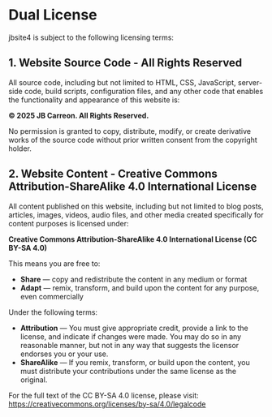 # Dual License
jbsite4 is subject to the following licensing terms:

## 1. Website Source Code - All Rights Reserved

All source code, including but not limited to HTML, CSS, JavaScript, server-side code, build scripts, configuration files, and any other code that enables the functionality and appearance of this website is:

**© 2025 JB Carreon. All Rights Reserved.**

No permission is granted to copy, distribute, modify, or create derivative works of the source code without prior written consent from the copyright holder.

## 2. Website Content - Creative Commons Attribution-ShareAlike 4.0 International License

All content published on this website, including but not limited to blog posts, articles, images, videos, audio files, and other media created specifically for content purposes is licensed under:

**Creative Commons Attribution-ShareAlike 4.0 International License (CC BY-SA 4.0)**

This means you are free to:
- **Share** — copy and redistribute the content in any medium or format
- **Adapt** — remix, transform, and build upon the content for any purpose, even commercially

Under the following terms:
- **Attribution** — You must give appropriate credit, provide a link to the license, and indicate if changes were made. You may do so in any reasonable manner, but not in any way that suggests the licensor endorses you or your use.
- **ShareAlike** — If you remix, transform, or build upon the content, you must distribute your contributions under the same license as the original.

For the full text of the CC BY-SA 4.0 license, please visit: https://creativecommons.org/licenses/by-sa/4.0/legalcode
